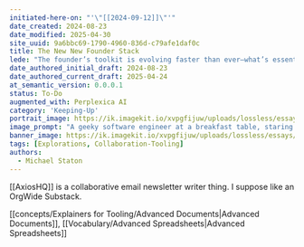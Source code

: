 ```yaml
---
initiated-here-on: "'\"[[2024-09-12]]\"'"
date_created: 2024-08-23
date_modified: 2025-04-30
site_uuid: 9a6bbc69-1790-4960-836d-c79afe1daf0c
title: The New New Founder Stack
lede: "The founder’s toolkit is evolving faster than ever—what’s essential today may be obsolete tomorrow."
date_authored_initial_draft: 2024-08-23
date_authored_current_draft: 2025-04-24
at_semantic_version: 0.0.0.1
status: To-Do
augmented_with: Perplexica AI
category: 'Keeping-Up'
portrait_image: https://ik.imagekit.io/xvpgfijuw/uploads/lossless/essays/2025-05-04_portraitimage_The-New-New-Founder-Stack_5d0b9d49-d623-4400-9008-231a859d5a83_IoCa1EfjA.jpg
image_prompt: "A geeky software engineer at a breakfast table, staring at a towering stack of pancakes with melting butter, surrounded by icons of modern tools and apps. The mood is playful, overwhelmed, and tech-focused."
banner_image: https://ik.imagekit.io/xvpgfijuw/uploads/lossless/essays/2025-05-04_bannerimage_The-New-New-Founder-Stack_ce09b772-472c-4117-9333-150f70545c38_2xz_-D98_.jpg
tags: [Explorations, Collaboration-Tooling]
authors: 
  - Michael Staton
---
```


[[AxiosHQ]] is a collaborative email newsletter writer thing.  I suppose like an OrgWide Substack.

[[concepts/Explainers for Tooling/Advanced Documents|Advanced Documents]], [[Vocabulary/Advanced Spreadsheets|Advanced Spreadsheets]]
